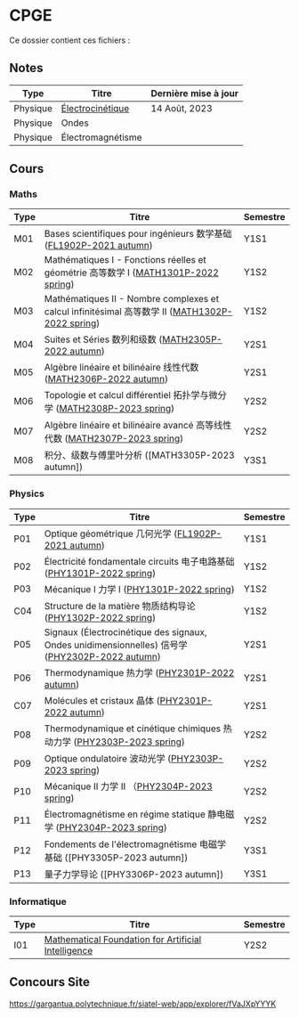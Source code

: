 # CPGE 

Ce dossier contient ces fichiers :
## Notes

| Type     | Titre                                    | Dernière mise à jour |
| -------- | ---------------------------------------- | -------------------- |
| Physique | [Électrocinétique](Électrocinétique.pdf) | 14 Août, 2023        |
| Physique | Ondes                                    |                      |
| Physique | Électromagnétisme                              |                      |
## Cours

### Maths
| Type | Titre                                                                                                                                                      | Semestre |
| ---- | ---------------------------------------------------------------------------------------------------------------------------------------------------------- | -------- |
| M01  | Bases scientifiques pour ingénieurs 数学基础 ([FL1902P-2021 autumn](http://moodle.speit.sjtu.edu.cn/mod/folder/view.php?id=12589))                         | Y1S1     |
| M02  | Mathématiques I - Fonctions réelles et géométrie 高等数学 I ([MATH1301P-2022 spring](http://moodle.speit.sjtu.edu.cn/course/view.php?id=1002))             | Y1S2     |
| M03  | Mathématiques II - Nombre complexes et calcul infinitésimal 高等数学 II ([MATH1302P-2022 spring](http://moodle.speit.sjtu.edu.cn/course/view.php?id=1003)) | Y1S2     |
| M04  | Suites et Séries 数列和级数 ([MATH2305P-2022 autumn](http://moodle.speit.sjtu.edu.cn/course/view.php?id=1064))                                             | Y2S1     |
| M05  | Algèbre linéaire et bilinéaire 线性代数 ([MATH2306P-2022 autumn](http://moodle.speit.sjtu.edu.cn/course/view.php?id=1065))                                 | Y2S1     |
| M06  | Topologie et calcul différentiel 拓扑学与微分学 ([MATH2308P-2023 spring](http://moodle.speit.sjtu.edu.cn/course/view.php?id=1167))                         | Y2S2     |
| M07  | Algèbre linéaire et bilinéaire avancé 高等线性代数 ([MATH2307P-2023 spring](http://moodle.speit.sjtu.edu.cn/course/view.php?id=1166))                      | Y2S2     |
| M08  | 积分、级数与傅里叶分析 ([MATH3305P-2023 autumn])                                                                                                           |  Y3S1        |

### Physics
| Type | Titre                                                                                                                                                     | Semestre |
| ---- | --------------------------------------------------------------------------------------------------------------------------------------------------------- | -------- |
| P01  | Optique géométrique 几何光学 ([FL1902P-2021 autumn](http://moodle.speit.sjtu.edu.cn/course/view.php?id=945))                                              | Y1S1     |
| P02  | Électricité fondamentale circuits 电子电路基础([PHY1301P-2022 spring](http://moodle.speit.sjtu.edu.cn/course/view.php?id=1004))                           | Y1S2     |
| P03  | Mécanique I 力学 I ([PHY1301P-2022 spring](http://moodle.speit.sjtu.edu.cn/course/view.php?id=1004))                                                      | Y1S2     |
| C04  | Structure de la matière 物质结构导论 ([PHY1302P-2022 spring](http://moodle.speit.sjtu.edu.cn/course/view.php?id=1005))                                    | Y1S2     |
| P05  | Signaux (Électrocinétique des signaux, Ondes unidimensionnelles) 信号学 ([PHY2302P-2022 autumn](http://moodle.speit.sjtu.edu.cn/course/view.php?id=1068)) | Y2S1     |
| P06  | Thermodynamique 热力学 ([PHY2301P-2022 autumn](http://moodle.speit.sjtu.edu.cn/course/view.php?id=1066))                                                  | Y2S1     |
| C07  | Molécules et cristaux 晶体 ([PHY2301P-2022 autumn](http://moodle.speit.sjtu.edu.cn/course/view.php?id=1066))                                              | Y2S1     |
| P08  | Thermodynamique et cinétique chimiques 热动力学 ([PHY2303P-2023 spring](http://moodle.speit.sjtu.edu.cn/course/view.php?id=1170))                         | Y2S2     |
| P09  | Optique ondulatoire 波动光学 ([PHY2303P-2023 spring](http://moodle.speit.sjtu.edu.cn/course/view.php?id=1170))                                            | Y2S2     |
| P10  | Mécanique II 力学 II （[PHY2304P-2023 spring](http://moodle.speit.sjtu.edu.cn/course/view.php?id=1171))                                                   | Y2S2     |
| P11  | Électromagnétisme en régime statique 静电磁学 ([PHY2304P-2023 spring](http://moodle.speit.sjtu.edu.cn/course/view.php?id=1171))                           | Y2S2     |
| P12  | Fondements de l'électromagnétisme 电磁学基础 ([PHY3305P-2023 autumn])                                                                                     | Y3S1     |
| P13  | 量子力学导论 ([PHY3306P-2023 autumn])                                                                                                                     | Y3S1         |

### Informatique

| Type | Titre | Semestre |
| ---- | ----- | -------- |
| I01  | [Mathematical Foundation for Artificial Intelligence](http://moodle.speit.sjtu.edu.cn/course/view.php?id=1168)      | Y2S2         |

## Concours Site

https://gargantua.polytechnique.fr/siatel-web/app/explorer/fVaJXpYYYK